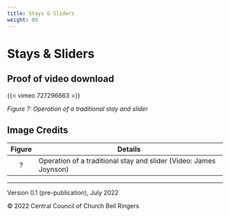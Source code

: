 ```yaml
---
title: Stays & Sliders
weight: 80
---
```


# Stays & Sliders

## Proof of video download

{{< vimeo 727296663 >}}

*Figure ?: Operation of a traditional stay and slider*

## Image Credits

| Figure | Details | 
| :---: | --- | 
| ? | Operation of a traditional stay and slider (Video: James Joynson) |


-----

Version 0.1 (pre-publication), July 2022

© 2022 Central Council of Church Bell Ringers
